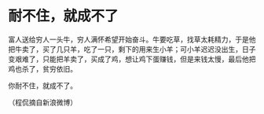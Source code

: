 # 耐不住，就成不了

富人送给穷人一头牛，穷人满怀希望开始奋斗。牛要吃草，找草太耗精力，于是他把牛卖了，买了几只羊，吃了一只，剩下的用来生小羊；可小羊迟迟没出生，日子变艰难了，只能把羊卖了，买成了鸡，想让鸡下蛋赚钱，但是来钱太慢，最后他把鸡也杀了，贫穷依旧。 

你耐不住，就成不了。 

（程侃摘自新浪微博）